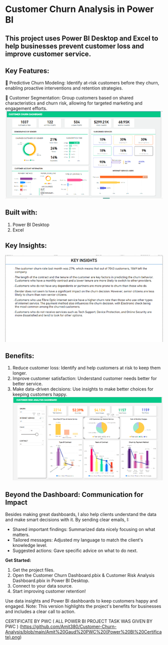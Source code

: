 # **Customer Churn Analysis in Power BI**

## This project uses Power BI Desktop and Excel to help businesses prevent customer loss and improve customer service.

## **Key Features:**
📌 Predictive Churn Modeling: Identify at-risk customers before they churn, enabling proactive interventions and retention strategies.

📌 Customer Segmentation: Group customers based on shared characteristics and churn risk, allowing for targeted marketing and engagement efforts.
![Customer Churn Dashboard](https://github.com/Amit380/Customer-Churn-Analysis/blob/main/Churn%20Dashboard.png)

## **Built with:**
1. Power BI Desktop
2. Excel

## Key Insights:
![key insights](https://github.com/Amit380/Customer-Churn-Analysis/blob/main/KEY%20INSIGHTS.png)


## **Benefits:**
1. Reduce customer loss: Identify and help customers at risk to keep them longer.
2. Improve customer satisfaction: Understand customer needs better for better service.
3. Make data-driven decisions: Use insights to make better choices for keeping customers happy.
![Customer Risk Analysis](https://github.com/Amit380/Customer-Churn-Analysis/blob/main/CUSTOMER%20RISK%20ANALYSIS%20DASHBOARD.png)

## **Beyond the Dashboard: Communication for Impact**
Besides making great dashboards, I also help clients understand the data and make smart decisions with it. By sending clear emails,
I:
- Shared important findings: Summarized data nicely focusing on what matters.
- Tailored messages: Adjusted my language to match the client's knowledge level.
- Suggested actions: Gave specific advice on what to do next.



**Get Started:**
1. Get the project files.
2. Open the Customer Churn Dashboard.pbix & Customer Risk Analysis Dashboard.pbix in Power BI Desktop.
3. Connect to your data source.
4. Start improving customer retention!

Use data insights and Power BI dashboards to keep customers happy and engaged. Note: This version highlights the project's benefits for businesses and includes a clear call to action.

CERTIFICATE BY PWC ( ALL POWER BI PROJECT TASK WAS GIVEN  BY PWC )
(https://github.com/Amit380/Customer-Churn-Analysis/blob/main/Amit%20Gaud%20PWC%20(Power%20BI%20Certificate).png)
